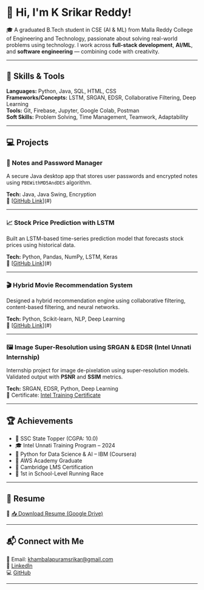 # 👋 Hi, I'm K Srikar Reddy!

🎓 A graduated B.Tech student in CSE (AI & ML) from Malla Reddy College of Engineering and Technology, passionate about solving real-world problems using technology. I work across **full-stack development**, **AI/ML**, and **software engineering** — combining code with creativity.

---

## 🚀 Skills & Tools

**Languages:** Python, Java, SQL, HTML, CSS  
**Frameworks/Concepts:** LSTM, SRGAN, EDSR, Collaborative Filtering, Deep Learning  
**Tools:** Git, Firebase, Jupyter, Google Colab, Postman  
**Soft Skills:** Problem Solving, Time Management, Teamwork, Adaptability

---

## 💻 Projects

### 🔐 Notes and Password Manager
A secure Java desktop app that stores user passwords and encrypted notes using `PBEWithMD5AndDES` algorithm.

**Tech:** Java, Java Swing, Encryption  
🔗 [[GitHub Link](https://github.com/Srikar1718/Password-Manager-Java.git)](#)

---

### 📈 Stock Price Prediction with LSTM
Built an LSTM-based time-series prediction model that forecasts stock prices using historical data.

**Tech:** Python, Pandas, NumPy, LSTM, Keras  
🔗 [[GitHub Link](https://github.com/Srikar1718/Stock-Price-Prediction)](#)

---

### 🎬 Hybrid Movie Recommendation System
Designed a hybrid recommendation engine using collaborative filtering, content-based filtering, and neural networks.

**Tech:** Python, Scikit-learn, NLP, Deep Learning  
🔗 [[GitHub Link](https://github.com/Srikar1718/Hybrid_recommendation_system.git)](#)

---

### 🖼️ Image Super-Resolution using SRGAN & EDSR (Intel Unnati Internship)
Internship project for image de-pixelation using super-resolution models. Validated output with **PSNR** and **SSIM** metrics.

**Tech:** SRGAN, EDSR, Python, Deep Learning  
📄 Certificate: [Intel Training Certificate](https://drive.google.com/file/d/1uaL9NApNvAAJkSh1RDhPLOENXEBIpjlP/view?usp=sharing)

---

## 🏆 Achievements

- 🥇 SSC State Topper (CGPA: 10.0)
- 🎓 Intel Unnati Training Program – 2024  
- 📜 Python for Data Science & AI – IBM (Coursera)  
- 📜 AWS Academy Graduate  
- 🏅 Cambridge LMS Certification  
- 🏃 1st in School-Level Running Race  

---

## 📄 Resume

📄 [📥 Download Resume (Google Drive)](https://drive.google.com/file/d/1WD8343t6F7OfHbsKVeEFh_urBVGuyWMr/view?usp=sharing)


---

## 📬 Connect with Me

📧 Email: khambalapuramsrikar@gmail.com  
🔗 [LinkedIn](https://linkedin.com/in/srikar-reddy-3b101135b)  
💻 [GitHub](https://github.com/Srikar1718/Srikar1718)

---
